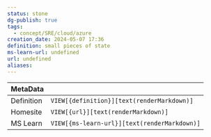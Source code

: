 ```yaml
---
status: stone
dg-publish: true
tags:
  - concept/SRE/cloud/azure
creation_date: 2024-05-07 17:36
definition: small pieces of state
ms-learn-url: undefined
url: undefined
aliases:
---
```


| MetaData   |                                              |
| ---------- | -------------------------------------------- |
| Definition | `VIEW[{definition}][text(renderMarkdown)]`   |
| Homesite   | `VIEW[{url}][text(renderMarkdown)]`          |
| MS Learn   | `VIEW[{ms-learn-url}][text(renderMarkdown)]` |
